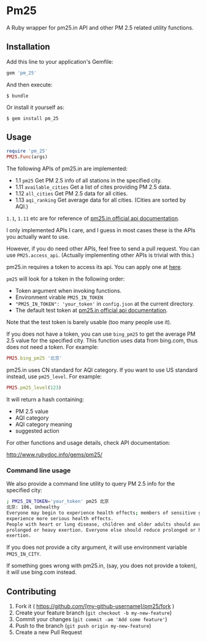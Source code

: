 # Pm25

A Ruby wrapper for pm25.in API and other PM 2.5 related utility functions.

## Installation

Add this line to your application's Gemfile:

```ruby
gem 'pm_25'
```

And then execute:

    $ bundle

Or install it yourself as:

    $ gem install pm_25

## Usage

```ruby
require 'pm_25'
PM25.Func(args)
```

The following APIs of pm25.in are implemented:

- 1.1 `pm25` Get PM 2.5 info of all stations in the specified city.
- 1.11 `available_cities` Get a list of cites providing PM 2.5 data.
- 1.12 `all_cities` Get PM 2.5 data for all cities.
- 1.13 `aqi_ranking` Get average data for all cities. (Cities are sorted by
AQI.)

`1.1`, `1.11` etc are for reference of [pm25.in official api
documentation][api_doc].

[api_doc]: http://www.pm25.in/api_doc

I only implemented APIs I care, and I guess in most cases these is the APIs
you actually want to use.

However, if you do need other APIs, feel free to send a pull request.
You can use `PM25.access_api`. (Actually implementing other APIs is trivial
with this.)

pm25.in requires a token to access its api.
You can apply one at [here][api_doc].

`pm25` will look for a token in the following order:

- Token argument when invoking functions.
- Environment virable `PM25_IN_TOKEN`
- `"PM25_IN_TOKEN": 'your_token'` in `config.json` at the current directory.
- The default test token at [pm25.in official api documentation][api_doc].

Note that the test token is barely usable (too many people use it).

If you does not have a token, you can use `bing_pm25` to get the average
PM 2.5 value for the specified city.
This function uses data from bing.com, thus does not need a token.
For example:

```ruby
PM25.bing_pm25 '北京'
```

pm25.in uses CN standard for AQI category.
If you want to use US standard instead, use `pm25_level`.
For example:

```ruby
PM25.pm25_level(123)
```

It will return a hash containing:

- PM 2.5 value
- AQI category
- AQI category meaning
- suggested action

For other functions and usage details, check API documentation:

http://www.rubydoc.info/gems/pm25/

### Command line usage

We also provide a command line utility to query PM 2.5 info for the
specified city:

```sh
; PM25_IN_TOKEN='your_token' pm25 北京
北京: 106, Unhealthy
Everyone may begin to experience health effects; members of sensitive groups may
experience more serious health effects.
People with heart or lung disease, children and older adults should avoid
prolonged or heavy exertion. Everyone else should reduce prolonged or heavy
exertion.
```

If you does not provide a city argument, it will use environment variable `PM25_IN_CITY`.

If something goes wrong with pm25.in, (say, you does not provide a token), it
 will use bing.com instead.

## Contributing

1. Fork it ( https://github.com/[my-github-username]/pm25/fork )
2. Create your feature branch (`git checkout -b my-new-feature`)
3. Commit your changes (`git commit -am 'Add some feature'`)
4. Push to the branch (`git push origin my-new-feature`)
5. Create a new Pull Request

